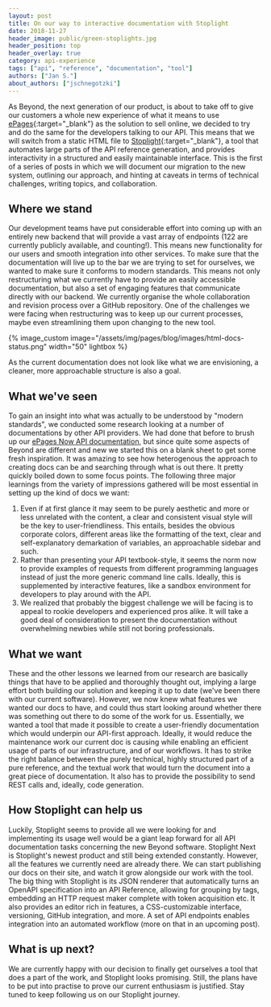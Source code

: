 ```yaml
---
layout: post
title: On our way to interactive documentation with Stoplight
date: 2018-11-27
header_image: public/green-stoplights.jpg
header_position: top
header_overlay: true
category: api-experience
tags: ["api", "reference", "documentation", "tool"]
authors: ["Jan S."]
about_authors: ["jschnegotzki"]
---
```


As Beyond, the next generation of our product, is about to take off to give our customers a whole new experience of what it means to use [ePages](https://epages.com/en/){:target="_blank"} as the solution to sell online, we decided to try and do the same for the developers talking to our API.
This means that we will switch from a static HTML file to [Stoplight](https://stoplight.io){:target="_blank"}, a tool that automates large parts of the API reference generation, and provides interactivity in a structured and easily maintainable interface.
This is the first of a series of posts in which we will document our migration to the new system, outlining our approach, and hinting at caveats in terms of technical challenges, writing topics, and collaboration.

## Where we stand

Our development teams have put considerable effort into coming up with an entirely new backend that will provide a vast array of endpoints (122 are currently publicly available, and counting!).
This means new functionality for our users and smooth integration into other services.
To make sure that the documentation will live up to the bar we are trying to set for ourselves, we wanted to make sure it conforms to modern standards.
This means not only restructuring what we currently have to provide an easily accessible documentation, but also a set of engaging features that communicate directly with our backend.
We currently organise the whole collaboration and revision process over a GitHub repository.
One of the challenges we were facing when restructuring was to keep up our current processes, maybe even streamlining them upon changing to the new tool.

{% image_custom image="/assets/img/pages/blog/images/html-docs-status.png" width="50" lightbox %}

As the current documentation does not look like what we are envisioning, a cleaner, more approachable structure is also a goal.

## What we've seen

To gain an insight into what was actually to be understood by "modern standards", we conducted some research looking at a number of documentations by other API providers.
We had done that before to brush up our [ePages Now API documentation](/apps/), but since quite some aspects of Beyond are different and new we started this on a blank sheet to get some fresh inspiration.
It was amazing to see how heterogenous the approach to creating docs can be and searching through what is out there.
It pretty quickly boiled down to some focus points.
The following three major learnings from the variety of impressions gathered will be most essential in setting up the kind of docs we want:
1. Even if at first glance it may seem to be purely aesthetic and more or less unrelated with the content, a clear and consistent visual style will be the key to user-friendliness.
This entails, besides the obvious corporate colors, different areas like the formatting of the text, clear and self-explanatory demarkation of variables, an approachable sidebar and such.
2. Rather than presenting your API textbook-style, it seems the norm now to provide examples of requests from different programming languages instead of just the more generic command line calls.
Ideally, this is supplemented by interactive features, like a sandbox environment for developers to play around with the API.
3. We realized that probably the biggest challenge we will be facing is to appeal to rookie developers and experienced pros alike.
It will take a good deal of consideration to present the documentation without overwhelming newbies while still not boring professionals.

## What we want

These and the other lessons we learned from our research are basically things that have to be applied and thoroughly thought out, implying a large effort both building our solution and keeping it up to date (we've been there with our current software).
However, we now knew what features we wanted our docs to have, and could thus start looking around whether there was something out there to do some of the work for us.
Essentially, we wanted a tool that made it possible to create a user-friendly documentation which would underpin our API-first approach.
Ideally, it would reduce the maintenance work our current doc is causing while enabling an efficient usage of parts of our infrastructure, and of our workflows.
It has to strike the right balance between the purely technical, highly structured part of a pure reference, and the textual work that would turn the document into a great piece of documentation.
It also has to provide the possibility to send REST calls and, ideally, code generation.

## How Stoplight can help us

Luckily, Stoplight seems to provide all we were looking for and implementing its usage well would be a giant leap forward for all API documentation tasks concerning the new Beyond software.
Stoplight Next is Stoplight's newest product and still being extended constantly.
However, all the features we currently need are already there. 
We can start publishing our docs on their site, and watch it grow alongside our work with the tool.
The big thing with Stoplight is its JSON renderer that automatically turns an OpenAPI specification into an API Reference, allowing for grouping by tags, embedding an HTTP request maker complete with token acquisition etc.
It also provides an editor rich in features, a CSS-customizable interface, versioning, GitHub integration, and more.
A set of API endpoints enables integration into an automated workflow (more on that in an upcoming post).

## What is up next?

We are currently happy with our decision to finally get ourselves a tool that does a part of the work, and Stoplight looks promising.
Still, the plans have to be put into practise to prove our current enthusiasm is justified.
Stay tuned to keep following us on our Stoplight journey.